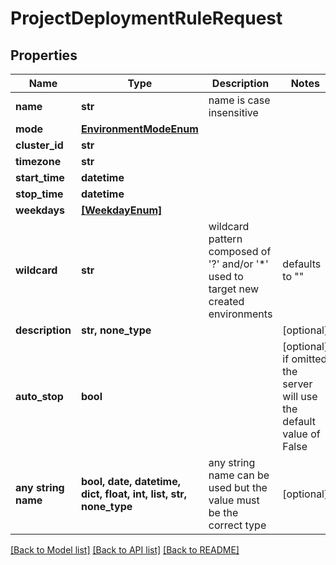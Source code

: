 # ProjectDeploymentRuleRequest


## Properties
Name | Type | Description | Notes
------------ | ------------- | ------------- | -------------
**name** | **str** | name is case insensitive | 
**mode** | [**EnvironmentModeEnum**](EnvironmentModeEnum.md) |  | 
**cluster_id** | **str** |  | 
**timezone** | **str** |  | 
**start_time** | **datetime** |  | 
**stop_time** | **datetime** |  | 
**weekdays** | [**[WeekdayEnum]**](WeekdayEnum.md) |  | 
**wildcard** | **str** | wildcard pattern composed of &#39;?&#39; and/or &#39;*&#39; used to target new created environments | defaults to ""
**description** | **str, none_type** |  | [optional] 
**auto_stop** | **bool** |  | [optional]  if omitted the server will use the default value of False
**any string name** | **bool, date, datetime, dict, float, int, list, str, none_type** | any string name can be used but the value must be the correct type | [optional]

[[Back to Model list]](../README.md#documentation-for-models) [[Back to API list]](../README.md#documentation-for-api-endpoints) [[Back to README]](../README.md)



